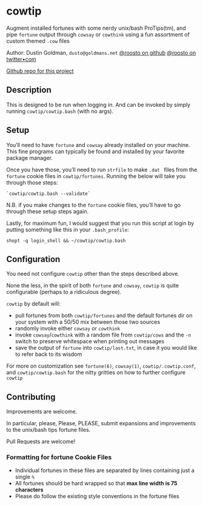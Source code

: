 # cowtip #

Augment installed fortunes with some nerdy unix/bash ProTips(tm), and pipe `fortune` output through `cowsay` or `cowthink` using a fun assortment of custom themed `.cow` files

Author: Dustin Goldman, `dusto@goldmans.net`
[@roosto on github](https://github.com/roosto)
[@roosto on twitter•com](https://twitter.com/roosto)

[Github repo for this project](https://github.com/roosto/cowtip)

## Description

This is designed to be run when logging in. And can be invoked by simply running `cowtip/cowtip.bash` (with no args).

## Setup ##

You’ll need to have `fortune` and `cowsay` already installed on your machine. This fine programs can typically be found and installed by your favorite package manager.

Once you have those, you’ll need to run `strfile` to make `.dat ` files from the `fortune` cookie files in `cowtip/fortunes`. Running the below will take you through those steps:

    `cowtip/cowtip.bash --validate`

N.B. if you make changes to the `fortune` cookie files, you’ll have to go through these setup steps again.

Lastly, for maximum fun, I would suggest that you run this script at login by putting something like this in your `.bash_profile`:

    shopt -q login_shell && ~/cowtip/cowtip.bash

## Configuration ##

You need not configure `cowtip` other than the steps described above.

None the less, in the spirit of both `fortune` and `cowsay`, `cowtip` is quite configurable (perhaps to a ridiculous degree).

`cowtip` by default will:

* pull fortunes from both `cowtip/fortunes` and the default fortunes dir on your system with a 50/50 mix between those two sources
* randomly invoke either `cowsay` or `cowthink`
* invoke `cowsay`/`cowthink` with a random file from `cowtip/cows` and the `-n` switch to preserve whitespace when printing out messages
* save the output of `fortune` into `cowtip/last.txt`, in case it you would like to refer back to its wisdom

For more on customization see `fortune(6)`, `cowsay(1)`, `cowtip/.cowtip.conf`, and `cowtip/cowtip.bash` for the nitty gritties on how to further configure `cowtip`

## Contributing ##

Improvements are welcome.

In particular, please, Please, PLEASE, submit expansions and improvements to the unix/bash tips fortune files.

Pull Requests are welcome!

### Formatting for fortune Cookie Files ###

* Individual fortunes in these files are separated by lines containing just a single `%`
* All fortunes should be hard wrapped so that **max line width is 75 characters**
* Please do follow the existing style conventions in the fortune files
